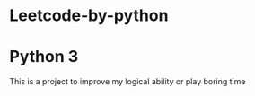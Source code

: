 # Leetcode-by-python
# Python 3

This is a project to improve my logical ability or play boring  time 
